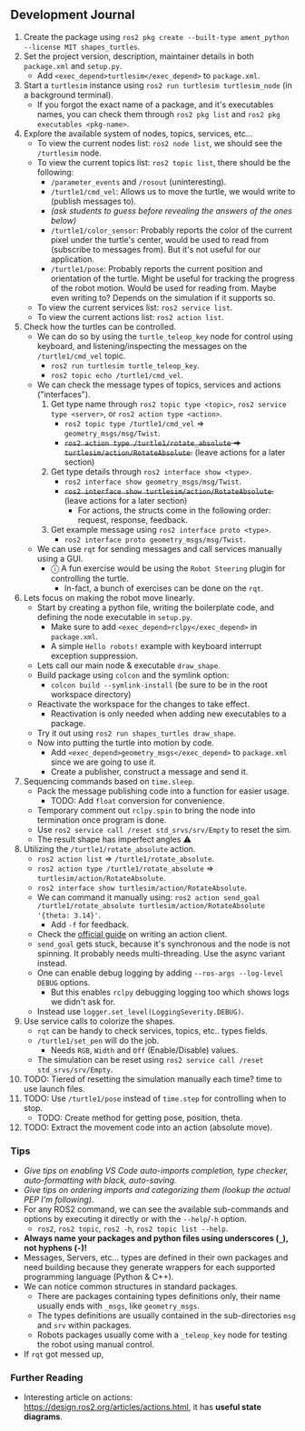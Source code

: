 
## Development Journal

1. Create the package using `ros2 pkg create --built-type ament_python --license MIT shapes_turtles`.
2. Set the project version, description, maintainer details in both `package.xml` and `setup.py`.
    - Add `<exec_depend>turtlesim</exec_depend>` to `package.xml`.
3. Start a `turtlesim` instance using `ros2 run turtlesim turtlesim_node` (in a background terminal).
    - If you forgot the exact name of a package, and it's executables names, you can check them through `ros2 pkg list`
    and `ros2 pkg executables <pkg-name>`.
4. Explore the available system of nodes, topics, services, etc...
    - To view the current nodes list: `ros2 node list`, we should see the `/turtlesim` node.
    - To view the current topics list: `ros2 topic list`, there should be the following:
        - `/parameter_events` and `/rosout` (uninteresting).
        - `/turtle1/cmd_vel`: Allows us to move the turtle, we would write to (publish messages to).
        - _(ask students to guess before revealing the answers of the ones below)_
        - `/turtle1/color_sensor`: Probably reports the color of the current pixel under the turtle's center, would be used to read from (subscribe to messages from). But it's not useful for our application.
        - `/turtle1/pose`: Probably reports the current position and orientation of the turtle. Might be useful for tracking the progress of the robot motion. Would be used for reading from. Maybe even writing to? Depends on the simulation if it supports so.
    - To view the current services list: `ros2 service list`.
    - To view the current actions list: `ros2 action list`.
5. Check how the turtles can be controlled.
    - We can do so by using the `turtle_teleop_key` node for control using keyboard, and listening/inspecting the messages on the `/turtle1/cmd_vel` topic.
        - `ros2 run turtlesim turtle_teleop_key`.
        - `ros2 topic echo /turtle1/cmd_vel`.
    - We can check the message types of topics, services and actions ("interfaces").
        1. Get type name through `ros2 topic type <topic>`, `ros2 service type <server>`, or `ros2 action type <action>`.
            - `ros2 topic type /turtle1/cmd_vel` ⇒ `geometry_msgs/msg/Twist`.
            - ~~`ros2 action type /turtle1/rotate_absolute` ⇒ `turtlesim/action/RotateAbsolute`.~~ (leave actions for a later section)
        2. Get type details through `ros2 interface show <type>`.
            - `ros2 interface show geometry_msgs/msg/Twist`.
            - ~~`ros2 interface show turtlesim/action/RotateAbsolute`.~~ (leave actions for a later section)
                - For actions, the structs come in the following order: request, response, feedback.
        3. Get example message using `ros2 interface proto <type>`.
            - `ros2 interface proto geometry_msgs/msg/Twist`.
    - We can use `rqt` for sending messages and call services manually using a GUI.
        - ⓘ A fun exercise would be using the `Robot Steering` plugin for controlling the turtle.
            - In-fact, a bunch of exercises can be done on the `rqt`.
6. Lets focus on making the robot move linearly.
    - Start by creating a python file, writing the boilerplate code, and defining the node executable in `setup.py`.
        - Make sure to add `<exec_depend>rclpy</exec_depend>` in `package.xml`.
        - A simple `Hello robots!` example with keyboard interrupt exception suppression.
    - Lets call our main node & executable `draw_shape`.
    - Build package using `colcon` and the symlink option:
        - `colcon build --symlink-install` (be sure to be in the root workspace directory)
    - Reactivate the workspace for the changes to take effect.
        - Reactivation is only needed when adding new executables to a package.
    - Try it out using `ros2 run shapes_turtles draw_shape`.
    - Now into putting the turtle into motion by code.
        - Add `<exec_depend>geometry_msgs</exec_depend>` to `package.xml` since we are going to use it.
        - Create a publisher, construct a message and send it.
7. Sequencing commands based on `time.sleep`.
    - Pack the message publishing code into a function for easier usage.
        - TODO: Add `float` conversion for convenience.
    - Temporary comment out `rclpy.spin` to bring the node into termination once program is done.
    - Use `ros2 service call /reset std_srvs/srv/Empty` to reset the sim.
    - The result shape has imperfect angles ⚠️
8. Utilizing the `/turtle1/rotate_absolute` action.
    - `ros2 action list` ⇒ `/turtle1/rotate_absolute`.
    - `ros2 action type /turtle1/rotate_absolute` ⇒ `turtlesim/action/RotateAbsolute`.
    - `ros2 interface show turtlesim/action/RotateAbsolute`.
    - We can command it manually using: `ros2 action send_goal /turtle1/rotate_absolute turtlesim/action/RotateAbsolute '{theta: 3.14}'`.
        - Add `-f` for feedback.
    - Check the [official guide](https://docs.ros.org/en/jazzy/Tutorials/Intermediate/Writing-an-Action-Server-Client/Py.html#writing-an-action-client) on writing an action client.
    - `send_goal` gets stuck, because it's synchronous and the node is not spinning. It probably needs multi-threading. Use the async variant instead.
    - One can enable debug logging by adding `--ros-args --log-level DEBUG` options.
        - But this enables `rclpy` debugging logging too which shows logs we didn't ask for.
    - Instead use `logger.set_level(LoggingSeverity.DEBUG)`.
9. Use service calls to colorize the shapes.
    - `rqt` can be handy to check services, topics, etc.. types fields.
    - `/turtle1/set_pen` will do the job.
        - Needs `RGB`, `Width` and `Off` (Enable/Disable) values.
    - The simulation can be reset using `ros2 service call /reset std_srvs/srv/Empty`.
10. TODO: Tiered of resetting the simulation manually each time? time to use launch files.
11. TODO: Use `/turtle1/pose` instead of `time.step` for controlling when to stop.
    - TODO: Create method for getting pose, position, theta.
12. TODO: Extract the movement code into an action (absolute move).

### Tips

- _Give tips on enabling VS Code auto-imports completion, type checker, auto-formatting with black, auto-saving._
- _Give tips on ordering imports and categorizing them (lookup the actual PEP I'm following)._
- For any ROS2 command, we can see the available sub-commands and options by executing it directly or with the `--help`/`-h` option.
    - `ros2`, `ros2 topic`, `ros2 -h`, `ros2 topic list --help`.
- **Always name your packages and python files using underscores (`_`), not hyphens (`-`)!**
- Messages, Servers, etc... types are defined in their own packages and need building because they generate wrappers for each supported programming language (Python & C++).
- We can notice common structures in standard packages.
    - There are packages containing types definitions only, their name usually ends with `_msgs`, like `geometry_msgs`.
    - The types definitions are usually contained in the sub-directories `msg` and `srv` within packages.
    - Robots packages usually come with a `_teleop_key` node for testing the robot using manual control.
- If `rqt` got messed up,

### Further Reading

- Interesting article on actions: https://design.ros2.org/articles/actions.html, it has **useful state diagrams**.